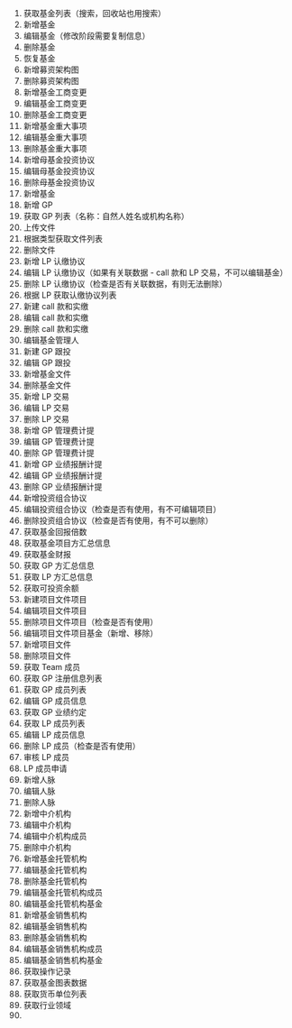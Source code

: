 1. 获取基金列表（搜索，回收站也用搜索）
2. 新增基金
3. 编辑基金（修改阶段需要复制信息）
4. 删除基金
5. 恢复基金
6. 新增募资架构图
7. 删除募资架构图
8. 新增基金工商变更
9. 编辑基金工商变更
10. 删除基金工商变更
11. 新增基金重大事项
12. 编辑基金重大事项
13. 删除基金重大事项
14. 新增母基金投资协议
15. 编辑母基金投资协议
16. 删除母基金投资协议
17. 新增基金
18. 新增 GP
19. 获取 GP 列表（名称：自然人姓名或机构名称）
20. 上传文件
21. 根据类型获取文件列表
22. 删除文件
23. 新增 LP 认缴协议
24. 编辑 LP 认缴协议（如果有关联数据 - call 款和 LP 交易，不可以编辑基金）
25. 删除 LP 认缴协议（检查是否有关联数据，有则无法删除）
26. 根据 LP 获取认缴协议列表
27. 新建 call 款和实缴
28. 编辑 call 款和实缴
29. 删除 call 款和实缴
30. 编辑基金管理人
31. 新建 GP 跟投
32. 编辑 GP 跟投
33. 新增基金文件
34. 删除基金文件
35. 新增 LP 交易
36. 编辑 LP 交易
37. 删除 LP 交易
38. 新增 GP 管理费计提
39. 编辑 GP 管理费计提
40. 删除 GP 管理费计提
41. 新增 GP 业绩报酬计提
42. 编辑 GP 业绩报酬计提
43. 删除 GP 业绩报酬计提
44. 新增投资组合协议
45. 编辑投资组合协议（检查是否有使用，有不可编辑项目）
46. 删除投资组合协议（检查是否有使用，有不可以删除）
47. 获取基金回报倍数
48. 获取基金项目方汇总信息
49. 获取基金财报
50. 获取 GP 方汇总信息
51. 获取 LP 方汇总信息
52. 获取可投资余额
53. 新建项目文件项目
54. 编辑项目文件项目
55. 删除项目文件项目（检查是否有使用）
56. 编辑项目文件项目基金（新增、移除）
57. 新增项目文件
58. 删除项目文件
59. 获取 Team 成员
60. 获取 GP 注册信息列表
61. 获取 GP 成员列表
62. 编辑 GP 成员信息
63. 获取 GP 业绩约定
64. 获取 LP 成员列表
65. 编辑 LP 成员信息
66. 删除 LP 成员（检查是否有使用）
67. 审核 LP 成员
68. LP 成员申请
69. 新增人脉
70. 编辑人脉
71. 删除人脉
72. 新增中介机构
73. 编辑中介机构
74. 编辑中介机构成员
75. 删除中介机构
76. 新增基金托管机构
77. 编辑基金托管机构
78. 删除基金托管机构
79. 编辑基金托管机构成员
80. 编辑基金托管机构基金
81. 新增基金销售机构
82. 编辑基金销售机构
83. 删除基金销售机构
84. 编辑基金销售机构成员
85. 编辑基金销售机构基金
86. 获取操作记录
87. 获取基金图表数据
88. 获取货币单位列表
89. 获取行业领域
90. 
